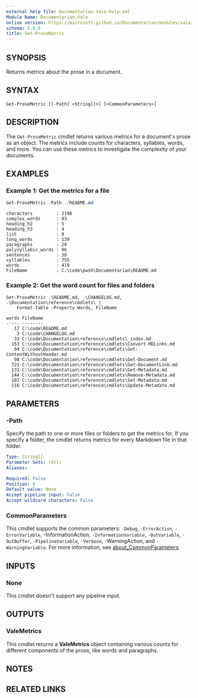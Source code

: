 ```yaml
---
external help file: Documentarian.Vale-help.xml
Module Name: Documentarian.Vale
online version: https://microsoft.github.io/Documentarian/modules/vale/reference/cmdlets/get-prosemetric
schema: 2.0.0
title: Get-ProseMetric
---
```


## SYNOPSIS

Returns metrics about the prose in a document.

## SYNTAX

```
Get-ProseMetric [[-Path] <String[]>] [<CommonParameters>]
```

## DESCRIPTION

The `Get-ProseMetric` cmdlet returns various metrics for a document's prose as an object. The
metrics include counts for characters, syllables, words, and more. You can use these metrics to
investigate the complexity of your documents.

## EXAMPLES

### Example 1: Get the metrics for a file

```powershell
Get-ProseMetric -Path ./README.md
```

```output-pwsh-list
characters         : 2198
complex_words      : 83
heading_h2         : 5
heading_h3         : 4
list               : 8
long_words         : 139
paragraphs         : 28
polysyllabic_words : 96
sentences          : 38
syllables          : 755
words              : 419
FileName           : C:\code\pwsh\Documentarian\README.md
```

### Example 2: Get the word count for files and folders

```pwsh
Get-ProseMetric .\README.md, .\CHANGELOG.md, .\Documentation\reference\cmdlets\ |
    Format-Table -Property Words, FileName
```

```output-pwsh-table
words FileName
----- --------
   17 C:\code\README.md
    3 C:\code\CHANGELOG.md
   33 C:\code\Documentation\reference\cmdlets\_index.md
  153 C:\code\Documentation\reference\cmdlets\Convert-MDLinks.md
   94 C:\code\Documentation\reference\cmdlets\Get-ContentWithoutHeader.md
   98 C:\code\Documentation\reference\cmdlets\Get-Document.md
  721 C:\code\Documentation\reference\cmdlets\Get-DocumentLink.md
  131 C:\code\Documentation\reference\cmdlets\Get-Metadata.md
  144 C:\code\Documentation\reference\cmdlets\Remove-Metadata.md
  107 C:\code\Documentation\reference\cmdlets\Set-Metadata.md
  116 C:\code\Documentation\reference\cmdlets\Update-Metadata.md
```

## PARAMETERS

### -Path

Specify the path to one or more files or folders to get the metrics for. If you specify a folder,
the cmdlet returns metrics for every Markdown file in that folder.

```yaml
Type: String[]
Parameter Sets: (All)
Aliases:

Required: False
Position: 0
Default value: None
Accept pipeline input: False
Accept wildcard characters: False
```

### CommonParameters

This cmdlet supports the common parameters: `-Debug`, `-ErrorAction`, `-ErrorVariable`,
-InformationAction, `-InformationVariable`, `-OutVariable`, `-OutBuffer`, `-PipelineVariable`,
`-Verbose`, -WarningAction, and `-WarningVariable`. For more information, see
[about_CommonParameters][acp].

## INPUTS

### None

This cmdlet doesn't support any pipeline input.

## OUTPUTS

### ValeMetrics

This cmdlet returns a **ValeMetrics** object containing various counts for different components of
the prose, like words and paragraphs.

## NOTES

## RELATED LINKS

<!-- Link reference definitions -->
[acp]: http://go.microsoft.com/fwlink/?LinkID=113216

